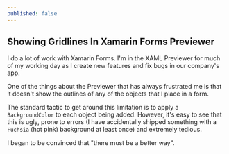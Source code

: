 ```yaml
---
published: false
---
```

## Showing Gridlines In Xamarin Forms Previewer

I do a lot of work with Xamarin Forms. I'm in the XAML Previewer for much of my working day as I create new features and fix bugs in our company's app.

One of the things about the Previewer that has always frustrated me is that it doesn't show the outlines of any of the objects that I place in a form.

The standard tactic to get around this limitation is to apply a `BackgroundColor` to each object being added. However, it's easy to see that this is ugly, prone to errors (I have accidentally shipped something with a `Fuchsia` (hot pink) background at least once) and extremely tedious.

I began to be convinced that "there must be a better way".
